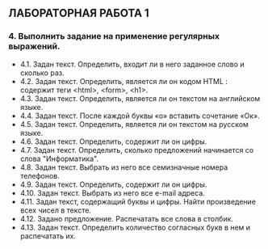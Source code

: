 ## ЛАБОРАТОРНАЯ РАБОТА 1

### 4. Выполнить задание на применение регулярных выражений.

- 4.1. Задан текст. Определить, входит ли в него заданное слово и сколько раз.
- 4.2. Задан текст. Определить, является ли он кодом HTML : содержит теги \<html\>, \<form\>, \<h1\>.
- 4.3. Задан текст. Определить, является ли он текстом на английском языке.
- 4.4. Задан текст. После каждой буквы «о» вставить сочетание «Oк».
- 4.5. Задан текст. Определить, является ли он текстом на русском языке.
- 4.6. Задан текст. Определить, содержит ли он цифры.
- 4.7. Задан текст. Определить, сколько предложений начинается со слова "Информатика".
- 4.8. Задан текст. Выбрать из него все семизначные номера телефонов.
- 4.9. Задан текст. Определить, содержит ли он цифры.
- 4.10. Задан текст. Выбрать из него все e-mail адреса.
- 4.11. Задан текст, содержащий буквы и цифры. Найти произведение всех чисел в тексте.
- 4.12. Задано предложение. Распечатать все слова в столбик.
- 4.13. Задан текст. Определить количество согласных букв в нем и распечатать их.